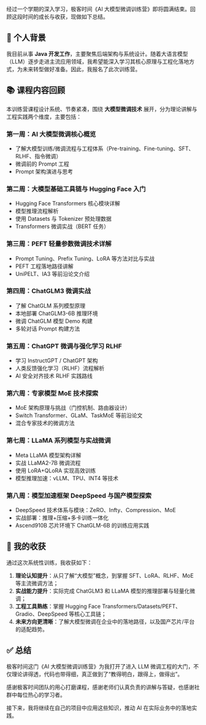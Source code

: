 经过一个学期的深入学习，极客时间《AI 大模型微调训练营》即将圆满结束。回顾这段时间的成长与收获，现做如下总结。

## 📌 个人背景

我目前从事 **Java 开发工作**，主要聚焦后端架构与系统设计。随着大语言模型（LLM）逐步走进主流应用领域，我希望能深入学习其核心原理与工程化落地方式，为未来转型做好准备。因此，我报名了此次训练营。

## 📚 课程内容回顾

本训练营课程设计系统、节奏紧凑，围绕 **大模型微调技术** 展开，分为理论讲解与工程实践两个维度，主要包括：

### 第一周：AI 大模型微调核心概览
- 了解大模型训练/微调流程与工程体系（Pre-training、Fine-tuning、SFT、RLHF、指令微调）
- 微调前的 Prompt 工程
- Prompt 架构演进与思考

### 第二周：大模型基础工具链与 Hugging Face 入门
- Hugging Face Transformers 核心模块详解
- 模型推理流程解析
- 使用 Datasets 与 Tokenizer 预处理数据
- Transformers 微调实战（BERT 任务）

### 第三周：PEFT 轻量参数微调技术详解
- Prompt Tuning、Prefix Tuning、LoRA 等方法对比与实战
- PEFT 工程落地路径讲解
- UniPELT、IA3 等前沿论文介绍

### 第四周：ChatGLM3 微调实战
- 了解 ChatGLM 系列模型原理
- 本地部署 ChatGLM3-6B 推理环境
- 微调 ChatGLM 模型 Demo 构建
- 多轮对话 Prompt 构建方法

### 第五周：ChatGPT 微调与强化学习 RLHF
- 学习 InstructGPT / ChatGPT 架构
- 人类反馈强化学习（RLHF）流程解析
- AI 安全对齐技术 RLHF 实践路线

### 第六周：专家模型 MoE 技术探索
- MoE 架构原理与挑战（门控机制、路由器设计）
- Switch Transformer、GLaM、TaskMoE 等前沿论文
- 混合专家技术的微调方法

### 第七周：LLaMA 系列模型与实战微调
- Meta LLaMA 模型架构详解
- 实战 LLaMA2-7B 微调流程
- 使用 LoRA+QLoRA 实现高效训练
- 模型推理加速：vLLM、TPU、INT4 等技术

### 第八周：模型加速框架 DeepSpeed 与国产模型探索
- DeepSpeed 技术体系与模块：ZeRO、Infty、Compression、MoE
- 实战部署：推理+压缩+多卡训练一体化
- Ascend910B 芯片环境下 ChatGLM-6B 的训练应用实践

## 🎯 我的收获

通过这次系统性训练，我收获如下：

1. **理论认知提升**：从只了解“大模型”概念，到掌握 SFT、LoRA、RLHF、MoE 等主流微调方法；
2. **实战能力提升**：实际完成 ChatGLM3 和 LLaMA 模型的推理部署与轻量化微调；
3. **工程工具熟练**：掌握 Hugging Face Transformers/Datasets/PEFT、Gradio、DeepSpeed 等核心工具链；
4. **未来方向更清晰**：了解大模型微调在企业中的落地路径，以及国产芯片/平台的适配趋势。


## ✅ 总结

极客时间这门《AI 大模型微调训练营》为我打开了进入 LLM 微调工程的大门，不仅理论讲得透，代码也带得细，真正做到了“教得明白，跟得上，做得出”。

感谢极客时间团队的用心打磨课程，感谢老师们认真负责的讲解与答疑，也感谢社群中每位热心的学习者。

接下来，我将继续在自己的项目中应用这些知识，推动 AI 在实际业务中的落地实践。
